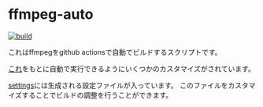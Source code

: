 # ffmpeg-auto
[![build](https://github.com/okazunori2013-auto/ffmpeg-auto/actions/workflows/build.yml/badge.svg)](https://github.com/okazunori2013-auto/ffmpeg-auto/actions/workflows/build.yml)

これはffmpegをgithub actionsで自動でビルドするスクリプトです。

[これ](https://github.com/m-ab-s/media-autobuild_suite)をもとに自動で実行できるようにいくつかのカスタマイズがされています。

[settings](https://github.com/okazunori2013-auto/ffmpeg-auto/tree/master/settings)には生成される設定ファイルが入っています。
このファイルをカスタマイズすることでビルドの調整を行うことができます。
